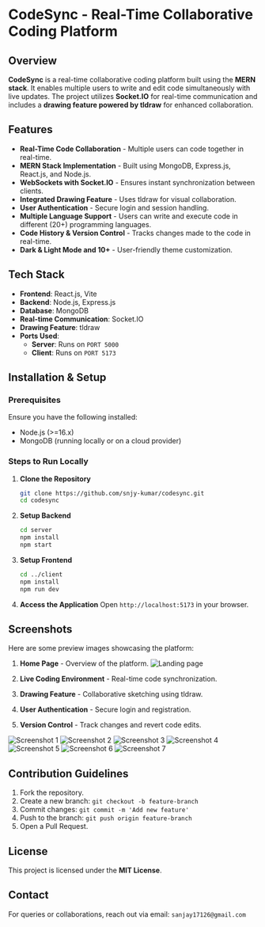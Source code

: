 # CodeSync - Real-Time Collaborative Coding Platform

## Overview
**CodeSync** is a real-time collaborative coding platform built using the **MERN stack**. It enables multiple users to write and edit code simultaneously with live updates. The project utilizes **Socket.IO** for real-time communication and includes a **drawing feature powered by tldraw** for enhanced collaboration.

## Features
- **Real-Time Code Collaboration** - Multiple users can code together in real-time.
- **MERN Stack Implementation** - Built using MongoDB, Express.js, React.js, and Node.js.
- **WebSockets with Socket.IO** - Ensures instant synchronization between clients.
- **Integrated Drawing Feature** - Uses tldraw for visual collaboration.
- **User Authentication** - Secure login and session handling.
- **Multiple Language Support** - Users can write and execute code in different (20+) programming languages.
- **Code History & Version Control** - Tracks changes made to the code in real-time.
- **Dark & Light Mode and 10+** - User-friendly theme customization.

## Tech Stack
- **Frontend**: React.js, Vite
- **Backend**: Node.js, Express.js
- **Database**: MongoDB
- **Real-time Communication**: Socket.IO
- **Drawing Feature**: tldraw
- **Ports Used**:
  - **Server**: Runs on `PORT 5000`
  - **Client**: Runs on `PORT 5173`

## Installation & Setup

### Prerequisites
Ensure you have the following installed:
- Node.js (>=16.x)
- MongoDB (running locally or on a cloud provider)

### Steps to Run Locally
1. **Clone the Repository**
   ```sh
   git clone https://github.com/snjy-kumar/codesync.git
   cd codesync
   ```
2. **Setup Backend**
   ```sh
   cd server
   npm install
   npm start
   ```
3. **Setup Frontend**
   ```sh
   cd ../client
   npm install
   npm run dev
   ```
4. **Access the Application**
   Open `http://localhost:5173` in your browser.

## Screenshots
Here are some preview images showcasing the platform:

1. **Home Page** - Overview of the platform.
![Landing page](/client/public/ss/landingpage.png)

2. **Live Coding Environment** - Real-time code synchronization.

3. **Drawing Feature** - Collaborative sketching using tldraw.

4. **User Authentication** - Secure login and registration.

5. **Version Control** - Track changes and revert code edits.

![Screenshot 1](/client/public/ss/step-1.png)
![Screenshot 2](/client/public/ss/step-2.png)
![Screenshot 3](/client/public/ss/step-3.png)
![Screenshot 4](/client/public/ss/step-4.png)
![Screenshot 5](/client/public/ss/step-5.png)
![Screenshot 6](/client/public/ss/step-6.png)
![Screenshot 7](/client/public/ss/step-7.png)

## Contribution Guidelines
1. Fork the repository.
2. Create a new branch: `git checkout -b feature-branch`
3. Commit changes: `git commit -m 'Add new feature'`
4. Push to the branch: `git push origin feature-branch`
5. Open a Pull Request.

## License
This project is licensed under the **MIT License**.

## Contact
For queries or collaborations, reach out via email: `sanjay17126@gmail.com`

